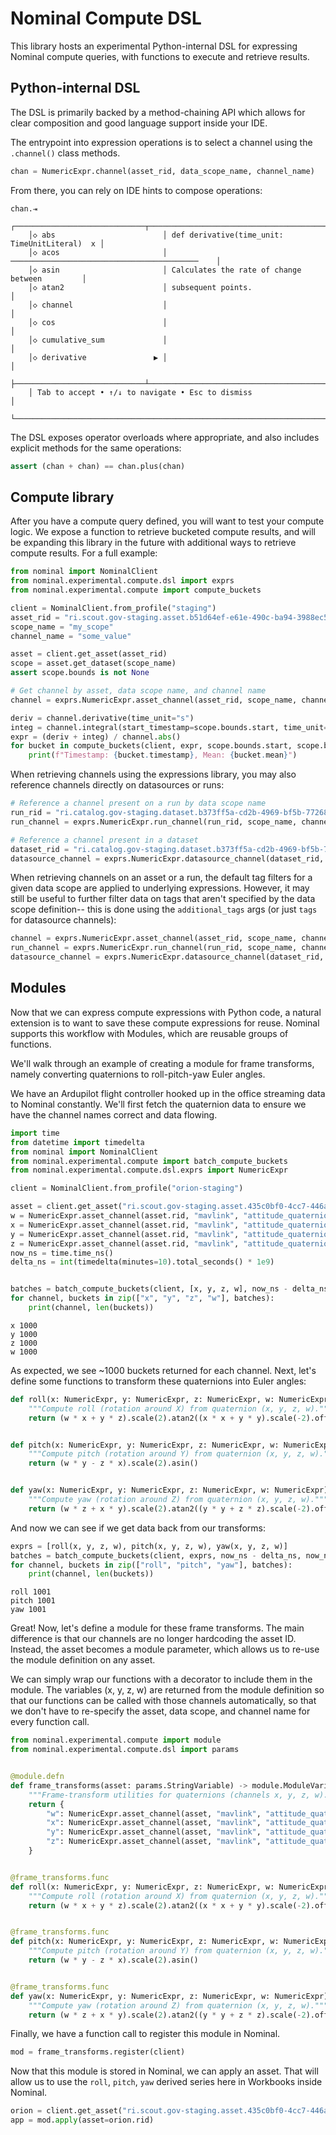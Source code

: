 # Nominal Compute DSL

This library hosts an experimental Python-internal DSL for expressing Nominal compute queries, with functions to execute and retrieve results.

## Python-internal DSL

The DSL is primarily backed by a method-chaining API which allows for clear composition and good language support inside your IDE.

The entrypoint into expression operations is to select a channel using the `.channel()` class methods.

```py
chan = NumericExpr.channel(asset_rid, data_scope_name, channel_name)
```

From there, you can rely on IDE hints to compose operations:

```
chan.⇥
    ┌─────────────────────────────┬───────────────────────────────────────────────┐
    │◇ abs                        │ def derivative(time_unit: TimeUnitLiteral)  x │
    │◇ acos                       │ ──────────────────────────────────────────    │
    │◇ asin                       │ Calculates the rate of change between         │
    │◇ atan2                      │ subsequent points.                            │
    │◇ channel                    │                                               │
    │◇ cos                        │                                               │
    │◇ cumulative_sum             │                                               │
    │◇ derivative               ▶ │                                               │
    ├─────────────────────────────┴───────────────────────────────────────────────┤
    │ Tab to accept • ↑/↓ to navigate • Esc to dismiss                            │
    └─────────────────────────────────────────────────────────────────────────────┘
```

The DSL exposes operator overloads where appropriate, and also includes explicit methods for the same operations:

```py
assert (chan + chan) == chan.plus(chan)
```

## Compute library

After you have a compute query defined, you will want to test your compute logic. We expose a function to retrieve bucketed compute results, and will be expanding this library in the future with additional ways to retrieve compute results. For a full example:

```py
from nominal import NominalClient
from nominal.experimental.compute.dsl import exprs
from nominal.experimental.compute import compute_buckets

client = NominalClient.from_profile("staging")
asset_rid = "ri.scout.gov-staging.asset.b51d64ef-e61e-490c-ba94-3988ec5b121f"
scope_name = "my_scope"
channel_name = "some_value"

asset = client.get_asset(asset_rid)
scope = asset.get_dataset(scope_name)
assert scope.bounds is not None

# Get channel by asset, data scope name, and channel name
channel = exprs.NumericExpr.asset_channel(asset_rid, scope_name, channel_name)

deriv = channel.derivative(time_unit="s")
integ = channel.integral(start_timestamp=scope.bounds.start, time_unit="s")
expr = (deriv + integ) / channel.abs()
for bucket in compute_buckets(client, expr, scope.bounds.start, scope.bounds.end):
    print(f"Timestamp: {bucket.timestamp}, Mean: {bucket.mean}")
```

When retrieving channels using the expressions library, you may also reference channels directly on datasources or runs:

```python
# Reference a channel present on a run by data scope name
run_rid = "ri.catalog.gov-staging.dataset.b373ff5a-cd2b-4969-bf5b-772688a11249"
run_channel = exprs.NumericExpr.run_channel(run_rid, scope_name, channel_name)

# Reference a channel present in a dataset
dataset_rid = "ri.catalog.gov-staging.dataset.b373ff5a-cd2b-4969-bf5b-772688a11249"
datasource_channel = exprs.NumericExpr.datasource_channel(dataset_rid, scope_name, channel_name)
```

When retrieving channels on an asset or a run, the default tag filters for a given data scope are applied to underlying expressions.
However, it may still be useful to further filter data on tags that aren't specified by the data scope definition-- this is done using the `additional_tags` args (or just `tags` for datasource channels):

```py
channel = exprs.NumericExpr.asset_channel(asset_rid, scope_name, channel_name, additional_tags={"color": "green"})
run_channel = exprs.NumericExpr.run_channel(run_rid, scope_name, channel_name, additional_tags={"color": "green"})
datasource_channel = exprs.NumericExpr.datasource_channel(dataset_rid, scope_name, channel_name, tags={"platform": "electric-glider-mk1"})
```

## Modules

Now that we can express compute expressions with Python code, a natural extension is to want to save these compute expressions for reuse. Nominal supports this workflow with Modules, which are reusable groups of functions.

We'll walk through an example of creating a module for frame transforms, namely converting quaternions to roll-pitch-yaw Euler angles.

We have an Ardupilot flight controller hooked up in the office streaming data to Nominal constantly. We'll first fetch the quaternion data to ensure we have the channel names correct and data flowing.

```py
import time
from datetime import timedelta
from nominal import NominalClient
from nominal.experimental.compute import batch_compute_buckets
from nominal.experimental.compute.dsl.exprs import NumericExpr

client = NominalClient.from_profile("orion-staging")

asset = client.get_asset("ri.scout.gov-staging.asset.435c0bf0-4cc7-446a-8333-11a85c0bdea3")
w = NumericExpr.asset_channel(asset.rid, "mavlink", "attitude_quaternion.q1")
x = NumericExpr.asset_channel(asset.rid, "mavlink", "attitude_quaternion.q2")
y = NumericExpr.asset_channel(asset.rid, "mavlink", "attitude_quaternion.q3")
z = NumericExpr.asset_channel(asset.rid, "mavlink", "attitude_quaternion.q4")
now_ns = time.time_ns()
delta_ns = int(timedelta(minutes=10).total_seconds() * 1e9)


batches = batch_compute_buckets(client, [x, y, z, w], now_ns - delta_ns, now_ns)
for channel, buckets in zip(["x", "y", "z", "w"], batches):
    print(channel, len(buckets))
```
```
x 1000
y 1000
z 1000
w 1000
```

As expected, we see ~1000 buckets returned for each channel. Next, let's define some functions to transform these quaternions into Euler angles:

```py
def roll(x: NumericExpr, y: NumericExpr, z: NumericExpr, w: NumericExpr) -> NumericExpr:
    """Compute roll (rotation around X) from quaternion (x, y, z, w)."""
    return (w * x + y * z).scale(2).atan2((x * x + y * y).scale(-2).offset(1))


def pitch(x: NumericExpr, y: NumericExpr, z: NumericExpr, w: NumericExpr) -> NumericExpr:
    """Compute pitch (rotation around Y) from quaternion (x, y, z, w)."""
    return (w * y - z * x).scale(2).asin()


def yaw(x: NumericExpr, y: NumericExpr, z: NumericExpr, w: NumericExpr) -> NumericExpr:
    """Compute yaw (rotation around Z) from quaternion (x, y, z, w)."""
    return (w * z + x * y).scale(2).atan2((y * y + z * z).scale(-2).offset(1))
```

And now we can see if we get data back from our transforms:

```py
exprs = [roll(x, y, z, w), pitch(x, y, z, w), yaw(x, y, z, w)]
batches = batch_compute_buckets(client, exprs, now_ns - delta_ns, now_ns)
for channel, buckets in zip(["roll", "pitch", "yaw"], batches):
    print(channel, len(buckets))
```
```
roll 1001
pitch 1001
yaw 1001
```

Great! Now, let's define a module for these frame transforms. The main difference is that our channels are no longer hardcoding the asset ID. Instead, the asset becomes a module parameter, which allows us to re-use the module definition on any asset.

We can simply wrap our functions with a decorator to include them in the module. The variables (x, y, z, w) are returned from the module definition so that our functions can be called with those channels automatically, so that we don't have to re-specify the asset, data scope, and channel name for every function call.

```py
from nominal.experimental.compute import module
from nominal.experimental.compute.dsl import params


@module.defn
def frame_transforms(asset: params.StringVariable) -> module.ModuleVariables:
    """Frame-transform utilities for quaternions (channels x, y, z, w)."""
    return {
        "w": NumericExpr.asset_channel(asset, "mavlink", "attitude_quaternion.q1"),
        "x": NumericExpr.asset_channel(asset, "mavlink", "attitude_quaternion.q2"),
        "y": NumericExpr.asset_channel(asset, "mavlink", "attitude_quaternion.q3"),
        "z": NumericExpr.asset_channel(asset, "mavlink", "attitude_quaternion.q4"),
    }


@frame_transforms.func
def roll(x: NumericExpr, y: NumericExpr, z: NumericExpr, w: NumericExpr) -> NumericExpr:
    """Compute roll (rotation around X) from quaternion (x, y, z, w)."""
    return (w * x + y * z).scale(2).atan2((x * x + y * y).scale(-2).offset(1))


@frame_transforms.func
def pitch(x: NumericExpr, y: NumericExpr, z: NumericExpr, w: NumericExpr) -> NumericExpr:
    """Compute pitch (rotation around Y) from quaternion (x, y, z, w)."""
    return (w * y - z * x).scale(2).asin()


@frame_transforms.func
def yaw(x: NumericExpr, y: NumericExpr, z: NumericExpr, w: NumericExpr) -> NumericExpr:
    """Compute yaw (rotation around Z) from quaternion (x, y, z, w)."""
    return (w * z + x * y).scale(2).atan2((y * y + z * z).scale(-2).offset(1))

```

Finally, we have a function call to register this module in Nominal.

```py
mod = frame_transforms.register(client)
```

Now that this module is stored in Nominal, we can apply an asset. That will allow us to use the `roll`, `pitch`, `yaw` derived series here in Workbooks inside Nominal.

```py
orion = client.get_asset("ri.scout.gov-staging.asset.435c0bf0-4cc7-446a-8333-11a85c0bdea3")
app = mod.apply(asset=orion.rid)
```
